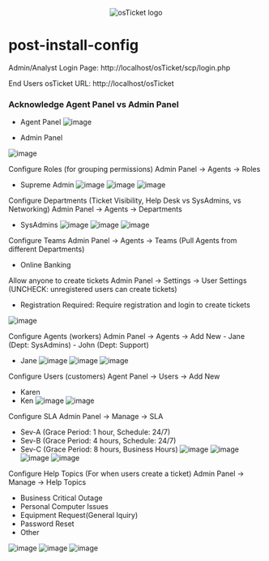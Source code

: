 <p align="center">
<img src="https://i.imgur.com/Clzj7Xs.png" alt="osTicket logo"/>
</p>

# post-install-config

Admin/Analyst Login Page:
http://localhost/osTicket/scp/login.php 

End Users osTicket URL:
http://localhost/osTicket 

### Acknowledge Agent Panel vs Admin Panel

- Agent Panel
![image](https://github.com/user-attachments/assets/9eb26551-60cc-4d43-b3bc-1d5f0d0f7e6c)


- Admin Panel

![image](https://github.com/user-attachments/assets/a76e312c-72c2-4983-8e5b-19e71a387842)



Configure Roles (for grouping permissions)
Admin Panel -> Agents -> Roles
  - Supreme Admin
![image](https://github.com/user-attachments/assets/066088cf-dbfc-4512-a802-74f603200504)
![image](https://github.com/user-attachments/assets/aaf0b38f-47c7-4ace-a456-76d11b3d7c36)
![image](https://github.com/user-attachments/assets/86578d13-b996-481b-a099-5adc2bc21db1)


Configure Departments (Ticket Visibility, Help Desk vs SysAdmins, vs Networking)
Admin Panel -> Agents -> Departments
  - SysAdmins
![image](https://github.com/user-attachments/assets/28591267-0290-427d-9160-1fed563288d7)
![image](https://github.com/user-attachments/assets/ba78ea64-e8ef-4aba-8f00-cea6ab08ce6b)
![image](https://github.com/user-attachments/assets/eab58703-c075-442c-9ebf-8001aaf903cc)


Configure Teams
Admin Panel -> Agents -> Teams (Pull Agents from different Departments)
  - Online Banking

Allow anyone to create tickets
Admin Panel -> Settings -> User Settings (UNCHECK: unregistered users can create tickets)
  - Registration Required: Require registration and login to create tickets

![image](https://github.com/user-attachments/assets/55a62c86-6447-4768-af5b-035a5d8ce32f)


Configure Agents (workers)
Admin Panel -> Agents -> Add New
    - Jane (Dept: SysAdmins)
    - John (Dept: Support)

- Jane
![image](https://github.com/user-attachments/assets/14bd192d-8ee2-4fc8-9adb-5483397ae137)
![image](https://github.com/user-attachments/assets/20abe5b8-1cef-47e8-bbe9-2446fbd9c0f6)
![image](https://github.com/user-attachments/assets/4818587a-46ca-4491-a7db-c3eac7f9b625)


Configure Users (customers)
Agent Panel -> Users -> Add New
  - Karen
  - Ken
![image](https://github.com/user-attachments/assets/69a25665-bc2d-4278-86f7-c12a7a31533f)
![image](https://github.com/user-attachments/assets/953e6440-e5e7-4392-b292-b68e1f2d51fa)


Configure SLA
Admin Panel -> Manage -> SLA
  - Sev-A (Grace Period: 1 hour, Schedule: 24/7)
  - Sev-B (Grace Period: 4 hours, Schedule: 24/7)
  - Sev-C (Grace Period: 8 hours, Business Hours)
![image](https://github.com/user-attachments/assets/1fa6e1ed-bf4a-48c1-a925-6fbcfec7356f)
![image](https://github.com/user-attachments/assets/6543be7a-751f-44f0-9c4e-5fcdce4882d9)
![image](https://github.com/user-attachments/assets/eb82a564-3b1e-43a0-af89-06127848a833)
![image](https://github.com/user-attachments/assets/5fc2bb71-29d7-4714-8eb3-865e33ecf918)

Configure Help Topics (For when users create a ticket)
Admin Panel -> Manage -> Help Topics
  - Business Critical Outage
  - Personal Computer Issues
  - Equipment Request(General Iquiry)
  - Password Reset
  - Other

![image](https://github.com/user-attachments/assets/6ec6be4f-d65b-4304-b25e-9e9d33f9d5df)
![image](https://github.com/user-attachments/assets/a6e9a73c-f9cb-44e8-84ba-31a2b014b1ff)
![image](https://github.com/user-attachments/assets/a37d52b1-8528-41ec-b3eb-ee442b3b321e)



